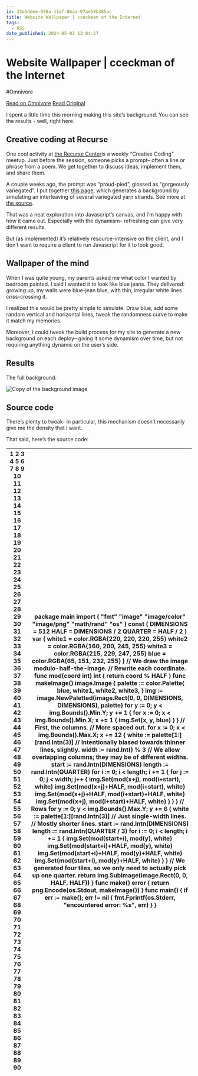 ```yaml
---
id: 22e1ddee-098a-11ef-8baa-97ae59b385ac
title: Website Wallpaper | cceckman of the Internet
tags:
  - RSS
date_published: 2024-05-03 13:04:27
---
```


# Website Wallpaper | cceckman of the Internet
#Omnivore

[Read on Omnivore](https://omnivore.app/me/website-wallpaper-cceckman-of-the-internet-18f401a9944)
[Read Original](https://cceckman.com/writing/wallpaper/)



I spent a little time this morning making this site’s background. You can see the results - well, right here.

## Creative coding at Recurse

One cool activity at [the Recurse Center](https:&#x2F;&#x2F;www.recurse.com&#x2F;scout&#x2F;click?t&#x3D;8238c6d9149cbd0865752e535795d509)is a weekly “Creative Coding” meetup. Just before the session, someone picks a prompt– often a line or phrase from a poem. We get together to discuss ideas, implement them, and share them.

A couple weeks ago, the prompt was “proud-pied”, glossed as “gorgeously variegated”. I put together [this page](https:&#x2F;&#x2F;cceckman.github.io&#x2F;pied&#x2F;), which generates a background by simulating an interleaving of several variegated yarn strands. See more at [the source](https:&#x2F;&#x2F;github.com&#x2F;cceckman&#x2F;pied).

That was a neat exploration into Javascript’s canvas, and I’m happy with how it came out. Especially with the dynamism– refreshing can give very different results.

But (as implemented) it’s relatively resource-intensive on the client, and I don’t want to require a client to run Javascript for it to look good.

## Wallpaper of the mind

When I was quite young, my parents asked me what color I wanted by bedroom painted. I said I wanted it to look like blue jeans. They delivered: growing up, my walls were blue-jean blue, with thin, irregular white lines criss-crossing it.

I realized this would be pretty simple to simulate. Draw blue, add some random vertical and horizontal lines, tweak the randomness curve to make it match my memories.

Moreover, I could tweak the build process for my site to generate a new background on each deploy– giving it some dynamism over time, but not requiring anything dynamic on the user’s side.

## Results

The full background:

![Copy of the background image](https:&#x2F;&#x2F;proxy-prod.omnivore-image-cache.app&#x2F;0x0,sznPSZqgU6MxYXEma4qNSoBvNqJGe0sh3Ucfq8vV816s&#x2F;https:&#x2F;&#x2F;cceckman.com&#x2F;background.png)

## Source code

There’s plenty to tweak- in particular, this mechanism doesn’t necessarily give me the density that I want.

That said, here’s the source code:

| 1  2  3  4  5  6  7  8  9 10 11 12 13 14 15 16 17 18 19 20 21 22 23 24 25 26 27 28 29 30 31 32 33 34 35 36 37 38 39 40 41 42 43 44 45 46 47 48 49 50 51 52 53 54 55 56 57 58 59 60 61 62 63 64 65 66 67 68 69 70 71 72 73 74 75 76 77 78 79 80 81 82 83 84 85 86 87 88 89 90 | package main import ( 	&quot;fmt&quot; 	&quot;image&quot; 	&quot;image&#x2F;color&quot; 	&quot;image&#x2F;png&quot; 	&quot;math&#x2F;rand&quot; 	&quot;os&quot; ) const ( 	DIMENSIONS &#x3D; 512 	HALF       &#x3D; DIMENSIONS &#x2F; 2 	QUARTER    &#x3D; HALF &#x2F; 2 ) var ( 	white1 &#x3D; color.RGBA{220, 220, 220, 255} 	white2 &#x3D; color.RGBA{160, 200, 245, 255} 	white3 &#x3D; color.RGBA{215, 229, 247, 255} 	blue   &#x3D; color.RGBA{65, 151, 232, 255} ) &#x2F;&#x2F; We draw the image modulo-half-the-image. &#x2F;&#x2F; Rewrite each coordinate. func mod(coord int) int { 	return coord % HALF } func makeImage() image.Image { 	palette :&#x3D; color.Palette{ 		blue, white1, white2, white3, 	} 	img :&#x3D; image.NewPaletted(image.Rect(0, 0, DIMENSIONS, DIMENSIONS), palette) 	for y :&#x3D; 0; y &lt; img.Bounds().Min.Y; y +&#x3D; 1 { 		for x :&#x3D; 0; x &lt; img.Bounds().Min.X; x +&#x3D; 1 { 			img.Set(x, y, blue) 		} 	} 	&#x2F;&#x2F; First, the columns. 	&#x2F;&#x2F; More spaced out. 	for x :&#x3D; 0; x &lt; img.Bounds().Max.X; x +&#x3D; 12 { 		white :&#x3D; palette\[1:\]\[rand.Intn(3)\] 		&#x2F;&#x2F; Intentionally biased towards thinner lines, slightly. 		width :&#x3D; rand.Int() % 3 		&#x2F;&#x2F; We allow overlapping columns; they may be of different widths. 		start :&#x3D; rand.Intn(DIMENSIONS) 		length :&#x3D; rand.Intn(QUARTER) 		for i :&#x3D; 0; i &lt; length; i +&#x3D; 1 { 			for j :&#x3D; 0; j &lt; width; j++ { 				img.Set(mod(x+j), mod(i+start), white) 				img.Set(mod(x+j)+HALF, mod(i+start), white) 				img.Set(mod(x+j)+HALF, mod(i+start)+HALF, white) 				img.Set(mod(x+j), mod(i+start)+HALF, white) 			} 		} 	} 	&#x2F;&#x2F; Rows 	for y :&#x3D; 0; y &lt; img.Bounds().Max.Y; y +&#x3D; 6 { 		white :&#x3D; palette\[1:\]\[rand.Intn(3)\] 		&#x2F;&#x2F; Just single-width lines. 		&#x2F;&#x2F; Mostly shorter lines. 		start :&#x3D; rand.Intn(DIMENSIONS) 		length :&#x3D; rand.Intn(QUARTER &#x2F; 3) 		for i :&#x3D; 0; i &lt; length; i +&#x3D; 1 { 			img.Set(mod(start+i), mod(y), white) 			img.Set(mod(start+i)+HALF, mod(y), white) 			img.Set(mod(start+i)+HALF, mod(y)+HALF, white) 			img.Set(mod(start+i), mod(y)+HALF, white) 		} 	} 	&#x2F;&#x2F; We generated four tiles, so we only need to actually pick up one quarter. 	return img.SubImage(image.Rect(0, 0, HALF, HALF)) } func make() error { 	return png.Encode(os.Stdout, makeImage()) } func main() { 	if err :&#x3D; make(); err !&#x3D; nil { 		fmt.Fprintf(os.Stderr, &quot;encountered error: %s&quot;, err) 	} } |
| ---------------------------------------------------------------------------------------------------------------------------------------------------------------------------------------------------------------------------------------------------------------------------- | ----------------------------------------------------------------------------------------------------------------------------------------------------------------------------------------------------------------------------------------------------------------------------------------------------------------------------------------------------------------------------------------------------------------------------------------------------------------------------------------------------------------------------------------------------------------------------------------------------------------------------------------------------------------------------------------------------------------------------------------------------------------------------------------------------------------------------------------------------------------------------------------------------------------------------------------------------------------------------------------------------------------------------------------------------------------------------------------------------------------------------------------------------------------------------------------------------------------------------------------------------------------------------------------------------------------------------------------------------------------------------------------------------------------------------------------------------------------------------------------------------------------------------------------------------------------------------------------------------------------------------------------------------------------------------------------------------------------------------------------------------------------------------------------------------------------------------------------------------------------------------------------------------------------------------------------------------------------------------------------------------------------------------------------------------------------------------------------------------------------------------------------------------------------------------------------------------- |
